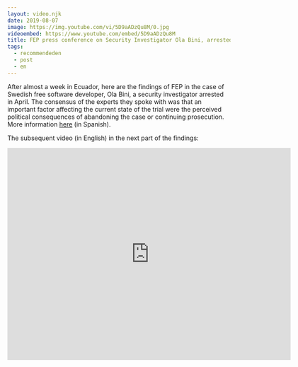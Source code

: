 ```yaml
---
layout: video.njk
date: 2019-08-07
image: https://img.youtube.com/vi/5D9aADzQu8M/0.jpg
videoembed: https://www.youtube.com/embed/5D9aADzQu8M
title: FEP press conference on Security Investigator Ola Bini, arrested since April
tags:
  - recommendeden
  - post
  - en
---
```


After almost a week in Ecuador, here are the findings of FEP in the case of
Swedish free software developer, Ola Bini, a security investigator arrested in
April. The consensus of the experts they spoke with was that an important factor
affecting the current state of the trial were the perceived political
consequences of abandoning the case or continuing prosecution. More information [here](https://www.eff.org/es/deeplinks/2019/08/ecuador-political-actors-must-step-away-ola-binis-case) (in Spanish).

The subsequent video (in English) in the next part of the findings:

<center><iframe src="https://archive.org/embed/englisheff" width="640" height="480" frameborder="0" webkitallowfullscreen="true" mozallowfullscreen="true" allowfullscreen></iframe></center>
